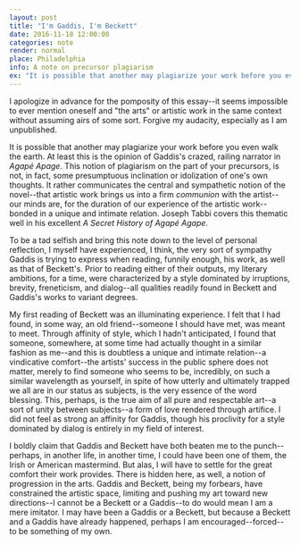 ```yaml
---
layout: post
title: "I'm Gaddis, I'm Beckett"
date: 2016-11-18 12:00:00
categories: note 
render: normal
place: Philadelphia
info: A note on precursor plagiarism 
ex: "It is possible that another may plagiarize your work before you even walk the earth. At least this is the opinion of Gaddis's crazed, railing narrator in *Agapé Apage*. This notion of plagiarism on the part of your precursors, is not, in fact, some presumptuous inclination or idolization of one's own thoughts. It rather communicates the central and sympathetic notion of the novel--that artistic work brings us into a firm *communion* with the artist--our minds are, for the duration of our experience of the artistic work--bonded in a unique and intimate relation. Joseph Tabbi covers this thematic well in his excellent *A Secret History of Agapé Agape*."
---
```


I apologize in advance for the pomposity of this essay--it seems impossible to ever mention oneself and "the arts" or artistic work in the same context without assuming airs of some sort. Forgive my audacity, especially as I am unpublished. 

It is possible that another may plagiarize your work before you even walk the earth. At least this is the opinion of Gaddis's crazed, railing narrator in *Agapé Apage*. This notion of plagiarism on the part of your precursors, is not, in fact, some presumptuous inclination or idolization of one's own thoughts. It rather communicates the central and sympathetic notion of the novel--that artistic work brings us into a firm *communion* with the artist--our minds are, for the duration of our experience of the artistic work--bonded in a unique and intimate relation. Joseph Tabbi covers this thematic well in his excellent *A Secret History of Agapé Agape*. 

To be a tad selfish and bring this note down to the level of personal reflection, I myself have experienced, I think, the very sort of sympathy Gaddis is trying to express when reading, funnily enough, his work, as well as that of Beckett's. Prior to reading either of their outputs, my literary ambitions, for a time, were characterized by a style dominated by irruptions, brevity, freneticism, and dialog--all qualities readily found in Beckett and Gaddis's works to variant degrees. 

My first reading of Beckett was an illuminating experience. I felt that I had found, in some way, an old friend--someone I should have met, was meant to meet. Through affinity of style, which I hadn't anticipated, I found that someone, somewhere, at some time had actually thought in a similar fashion as me--and this is doubtless a unique and intimate relation--a vindicative comfort--the artists' success in the public sphere does not matter, merely to find someone who seems to be, incredibly, on such a similar wavelength as yourself, in spite of how utterly and ultimately trapped we all are in our status as subjects, is the very essence of the word blessing. This, perhaps, is the true aim of all pure and respectable art--a sort of unity between subjects--a form of love rendered through artifice. I did not feel as strong an affinity for Gaddis, though his proclivity for a style dominated by dialog is entirely in my field of interest. 

I boldly claim that Gaddis and Beckett have both beaten me to the punch--perhaps, in another life, in another time, I could have been one of them, the Irish or American mastermind. But alas, I will have to settle for the great comfort their work provides. There is hidden here, as well, a notion of progression in the arts. Gaddis and Beckett, being my forbears, have constrained the artistic space, limiting and pushing my art toward new directions--I cannot be a Beckett or a Gaddis--to do would mean I am a mere imitator. I may have been a Gaddis or a Beckett, but because a Beckett and a Gaddis have already happened, perhaps I am encouraged--forced--to be something of my own.
